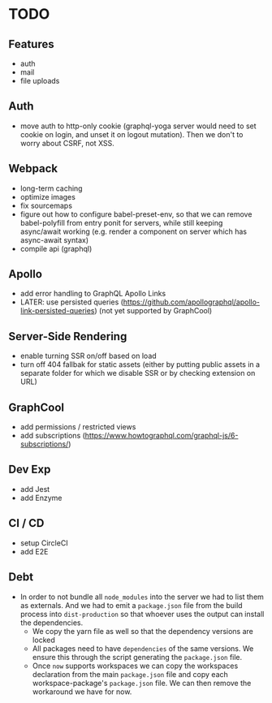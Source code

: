 # TODO

## Features

* auth
* mail
* file uploads

## Auth

* move auth to http-only cookie (graphql-yoga server would need to set cookie on login, and unset it on logout mutation). Then we don't to worry about CSRF, not XSS.

## Webpack

* long-term caching
* optimize images
* fix sourcemaps
* figure out how to configure babel-preset-env, so that we can remove babel-polyfill from entry ponit for servers, while still keeping async/await working (e.g. render a component on server which has async-await syntax)
* compile api (graphql)

## Apollo

* add error handling to GraphQL Apollo Links
* LATER: use persisted queries (https://github.com/apollographql/apollo-link-persisted-queries) (not yet supported by GraphCool)

## Server-Side Rendering

* enable turning SSR on/off based on load
* turn off 404 fallbak for static assets (either by putting public assets in a separate folder for which we disable SSR or by checking extension on URL)

## GraphCool

* add permissions / restricted views
* add subscriptions (https://www.howtographql.com/graphql-js/6-subscriptions/)

## Dev Exp

* add Jest
* add Enzyme

## CI / CD

* setup CircleCI
* add E2E

## Debt

* In order to not bundle all `node_modules` into the server we had to list them as externals. And we had to emit a `package.json` file from the build process into `dist-production` so that whoever uses the output can install the dependencies.
  * We copy the yarn file as well so that the dependency versions are locked
  * All packages need to have `dependencies` of the same versions. We ensure this through the script generating the `package.json` file.
  * Once `now` supports workspaces we can copy the workspaces declaration from the main `package.json` file and copy each workspace-package's `package.json` file. We can then remove the workaround we have for now.
